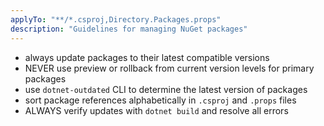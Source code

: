 ```yaml
---
applyTo: "**/*.csproj,Directory.Packages.props"
description: "Guidelines for managing NuGet packages"
---
```


- always update packages to their latest compatible versions
- NEVER use preview or rollback from current version levels for primary packages
- use `dotnet-outdated` CLI to determine the latest version of packages
- sort package references alphabetically in `.csproj` and `.props` files
- ALWAYS verify updates with `dotnet build` and resolve all errors
